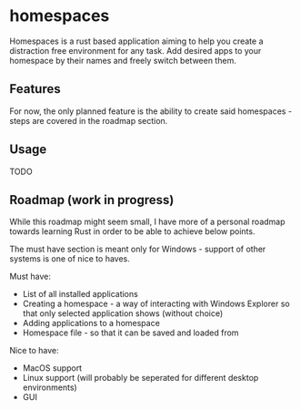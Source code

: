 # homespaces

Homespaces is a rust based application aiming to help you create a distraction free environment for any task. Add desired apps to your homespace by their names and freely switch between them.

## Features

For now, the only planned feature is the ability to create said homespaces - steps are covered in the roadmap section.

## Usage

TODO

## Roadmap (work in progress)

While this roadmap might seem small, I have more of a personal roadmap towards learning Rust in order to be able to achieve below points.

The must have section is meant only for Windows - support of other systems is one of nice to haves.

Must have:

- List of all installed applications
- Creating a homespace - a way of interacting with Windows Explorer so that only selected application shows (without choice)
- Adding applications to a homespace
- Homespace file - so that it can be saved and loaded from

Nice to have:

- MacOS support
- Linux support (will probably be seperated for different desktop environments)
- GUI
